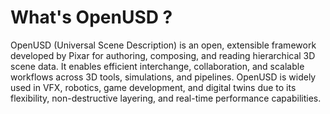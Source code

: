 # What's OpenUSD ?
OpenUSD (Universal Scene Description) is an open, extensible framework developed by Pixar for authoring, composing, and reading hierarchical 3D scene data. It enables efficient interchange, collaboration, and scalable workflows across 3D tools, simulations, and pipelines. OpenUSD is widely used in VFX, robotics, game development, and digital twins due to its flexibility, non-destructive layering, and real-time performance capabilities.
